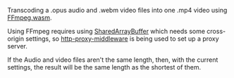 Transcoding a .opus audio and .webm video files into one .mp4 video using [FFmpeg.wasm](https://github.com/ffmpegwasm/ffmpeg.wasm).

Using FFmpeg requires using [SharedArrayBuffer](https://developer.mozilla.org/en-US/docs/Web/JavaScript/Reference/Global_Objects/SharedArrayBuffer) which needs some cross-origin settings, so [http-proxy-middleware](https://github.com/chimurai/http-proxy-middleware) is being used to set up a proxy server.

If the Audio and video files aren't the same length, then, with the current settings, the result will be the same length as the shortest of them.
